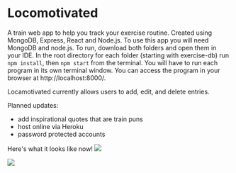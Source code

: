 # Locomotivated

A train web app to help you track your exercise routine. Created using MongoDB, Express, React and Node.js. 
To use this app you will need MongoDB and node.js. To run, download both folders and open them in your IDE. In the root directory for each folder (starting with exercise-db) run `npm install`, then `npm start` from the terminal. You will have to run each program in its own terminal window. You can access the program in your browser at http://localhost:8000/. 

Locamotivated currently allows users to add, edit, and delete entries. 

Planned updates: 
* add inspirational quotes that are train puns
* host online via Heroku
* password protected accounts

Here's what it looks like now! 
![](locomotivated1.gif)

![](locomotivated2.gif)
